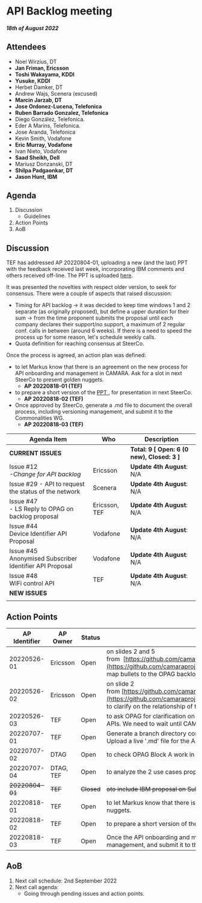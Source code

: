 # API Backlog meeting

#### *18th of August 2022*

## Attendees

* Noel Wirzius, DT
* **Jan Friman, Ericsson**
* **Toshi Wakayama, KDDI**
* **Yusuke, KDDI**
* Herbet Damker, DT
* Andrew Wajs, Scenera (excused)
* **Marcin Jarzab, DT**
* **Jose Ordonez-Lucena, Telefonica**
* **Ruben Barrado Gonzalez, Telefonica**
* Diego González, Telefonica.
* Eder A Marins, Telefonica.
* Jose Aranda, Telefonica
* Kevin Smith, Vodafone
* **Eric Murray, Vodafone**
* Ivan Nieto, Vodafone
* **Saad Sheikh, Dell**
* Mariusz Donzanski, DT
* **Shilpa Padgaonkar, DT**
* **Jason Hunt, IBM**

## Agenda

1. Discussion
    * Guidelines
2. Action Points
3. AoB

## Discussion

TEF has addressed AP 20220804-01, uploading a new (and the last) PPT  with the feedback received last week, incorporating IBM comments and others received off-line. The PPT is uploaded [here](https://github.com/camaraproject/WorkingGroups/blob/main/Commonalities/documentation/Contributions/20220818-CAMARA-API-onboarding-and-handling-process%20.pptx).

It was presented the novelties with respect older version, to seek for consensus. There were a couple of aspects that raised discussion:
- Timing for API backlog -> it was decided to keep time windows 1 and 2 separate (as originally proposed), but define a upper duration for their sum -> from the time proponent submits the proposal until each company declares their support/no support, a maximum of 2 regular conf. calls in between (around 6 weeks). If there is a need to speed the process up for some reason, let's schedule weekly calls. 
- Quota definition for reaching consensus at SteerCo.

Once the process is agreed, an action plan was defined:
- to let Markus know that there is an agreement on the new process for API onboarding and management in CAMARA. Ask for a slot in next SteerCo to present golden nuggets. 
    - **AP 20220818-01 (TEF)**
-  to prepare a short version of the [PPT ](https://github.com/camaraproject/WorkingGroups/blob/main/Commonalities/documentation/Contributions/20220818-CAMARA-API-onboarding-and-handling-process%20.pptx), for presentation in next SteerCo.
   -   **AP 20220818-02 (TEF)**
-   Once approved by SteerCo, generate a .md file to document the overall process, including versioning management, and submit it to the Commonalities WG.
    - **AP 20220818-03 (TEF)**


| Agenda Item | Who | Description |
| ----------- | --- | ----------- |
| **CURRENT ISSUES** |  | **Total: 9 [ Open: 6 (0 new), Closed: 3 ]** |
| Issue #12<br>*-Change for API backlog* | Ericsson | **Update 4th August**: N/A  |
| Issue #29 - API to request the status of the network | Scenera | **Update 4th August**: N/A|
| Issue #47<br>\- LS Reply to OPAG on backlog proposal | Ericsson, TEF | **Update 4th August**: N/A|
| Issue #44<br>Device Identifier API Proposal | Vodafone | **Update 4th August**: N/A |
| Issue #45<br>Anonymised Subscriber Identifier API Proposal | Vodafone | **Update 4th August**: N/A|
| Issue #48<br>WiFi control API | TEF | **Update 4th August**: N/A|
| **NEW ISSUES** |  |  |
|  |  |  |

  
## Action Points

| AP Identifier | AP Owner | Status | Description |
| ------------- | -------- | ------ | ----------- |
| 20220526-01 | Ericsson | Open | on slides 2 and 5 from  [https://github.com/camaraproject/WorkingGroups/blob/main/APIBacklog/documentation/Contributions/API%20backlog%20proposal%20for%20change.pdf](https://github.com/camaraproject/WorkingGroups/blob/main/APIBacklog/documentation/Contributions/API%20backlog%20proposal%20for%20change.pdf), to map bullets to the OPAG backlog topics, to align CAMARA-OPAG work. |
| 20220526-02 | Ericsson | Open | on slide 2 from [https://github.com/camaraproject/WorkingGroups/blob/main/APIBacklog/documentation/Contributions/API%20backlog%20proposal%20for%20change.pdf](https://github.com/camaraproject/WorkingGroups/blob/main/APIBacklog/documentation/Contributions/API%20backlog%20proposal%20for%20change.pdf) from to clarify on the relationship of the first bullet (service ordering with SLA requirements) with the QoD API already posted in CAMARA. |
| 20220526-03 | TEF | Open | to ask OPAG for clarification on the differences between traffic influence and QoS management, and the relationship between traffic influence and the Telco edge APIs. We need to wait until CAMARA-OPAG ToR is signed. |
| 20220707-01 | TEF | Open | Generate a branch directory compliant with CAMARA 'ways of working'.<br>Upload a live '.md' file for the API backlog, and inform WG participants of way forward. |
| 20220707-02 | DTAG | Open | to check OPAG Block A work in roaming, and identify differences/touchpoints between planned work in CAMARA. |
| 20220707-04 | DTAG, TEF | Open | to analyze the 2 use cases proposed by VF for issue #43 socializing them internally, and post feedback/comments in the issue thread.  |
| ~~20220804-01~~ | ~~TEF~~ | ~~Closed~~ | ~~oto include IBM proposal on Sub-project info into these guidelines, and agree on it at next conf. call~~ |
| 20220818-01 | TEF | Open | to let Markus know that there is an agreement on the new process for API onboarding and management in CAMARA. Ask for a slot in next SteerCo to present golden nuggets.|
| 20220818-02 | TEF | Open | to prepare a short version of the [PPT ](https://github.com/camaraproject/WorkingGroups/blob/main/Commonalities/documentation/Contributions/20220818-CAMARA-API-onboarding-and-handling-process%20.pptx), for presentation in next SteerCo. |
| 20220818-03 | TEF | Open | Once the API onboarding and management procedures are approved by SteerCo, generate a .md file to document the overall process, including versioning management, and submit it to the Commonalities WG. |


## AoB

1. Next call schedule: 2nd September 2022
2. Next call agenda:
    * Going through pending issues and action points. 
